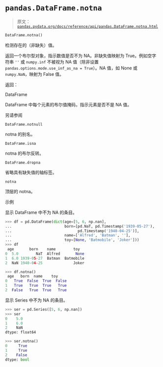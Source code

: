 # `pandas.DataFrame.notna`

> 原文：[`pandas.pydata.org/docs/reference/api/pandas.DataFrame.notna.html`](https://pandas.pydata.org/docs/reference/api/pandas.DataFrame.notna.html)

```py
DataFrame.notna()
```

检测存在的（非缺失）值。

返回一个布尔型对象，指示数值是否不为 NA。非缺失值映射为 True。例如空字符串 `''` 或 `numpy.inf` 不被视为 NA 值（除非设置 `pandas.options.mode.use_inf_as_na = True`）。NA 值，如 None 或 `numpy.NaN`，映射为 False 值。

返回：

DataFrame

DataFrame 中每个元素的布尔值掩码，指示元素是否不是 NA 值。

另请参阅

`DataFrame.notnull`

notna 的别名。

`DataFrame.isna`

notna 的布尔反转。

`DataFrame.dropna`

省略具有缺失值的轴标签。

`notna`

顶层的 notna。

示例

显示 DataFrame 中不为 NA 的条目。

```py
>>> df = pd.DataFrame(dict(age=[5, 6, np.nan],
...                        born=[pd.NaT, pd.Timestamp('1939-05-27'),
...                              pd.Timestamp('1940-04-25')],
...                        name=['Alfred', 'Batman', ''],
...                        toy=[None, 'Batmobile', 'Joker']))
>>> df
 age       born    name        toy
0  5.0        NaT  Alfred       None
1  6.0 1939-05-27  Batman  Batmobile
2  NaN 1940-04-25              Joker 
```

```py
>>> df.notna()
 age   born  name    toy
0   True  False  True  False
1   True   True  True   True
2  False   True  True   True 
```

显示 Series 中不为 NA 的条目。

```py
>>> ser = pd.Series([5, 6, np.nan])
>>> ser
0    5.0
1    6.0
2    NaN
dtype: float64 
```

```py
>>> ser.notna()
0     True
1     True
2    False
dtype: bool 
```
